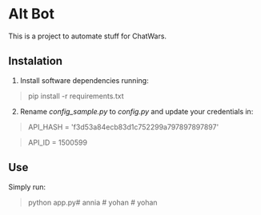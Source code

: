 # Alt Bot

This is a project to automate stuff for ChatWars.

## Instalation

1. Install software dependencies running:

> pip install -r requirements.txt

2. Rename *config_sample.py* to *config.py* and update your credentials in:

> API_HASH = 'f3d53a84ecb83d1c752299a797897897897'

> API_ID = 1500599

## Use

Simply run:

> python app.py#   a n n i a  
 #   y o h a n  
 #   y o h a n  
 